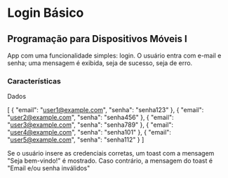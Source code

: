 # Login Básico

## Programação para Dispositivos Móveis I

App com uma funcionalidade simples: login. O usuário entra com e-mail e senha; uma mensagem é exibida, seja de sucesso, seja de erro.

### Características

Dados

[
{
"email": "user1@example.com",
"senha": "senha123"
},
{
"email": "user2@example.com",
"senha": "senha456"
},
{
"email": "user3@example.com",
"senha": "senha789"
},
{
"email": "user4@example.com",
"senha": "senha101"
},
{
"email": "user5@example.com",
"senha": "senha112"
}
]

Se o usuário insere as credenciais corretas, um toast com a mensagem "Seja bem-vindo!" é mostrado. Caso contrário, a mensagem do toast é "Email e/ou senha inválidos"
